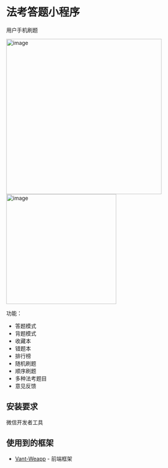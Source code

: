 

# 法考答题小程序

用户手机刷题

<img width="414" alt="image" src="https://user-images.githubusercontent.com/58297115/179141833-7aa4e368-00a3-4ffb-8b27-8154b2a1aae1.png">
<img width="293" alt="image" src="https://user-images.githubusercontent.com/58297115/179142131-cd5f9e84-2f7a-4fd2-b429-9696c3c70e3a.png">

功能：

- 答题模式
- 背题模式
- 收藏本
- 错题本
- 排行榜
- 随机刷题
- 顺序刷题
- 多种法考题目
- 意见反馈

## 安装要求

微信开发者工具

## 使用到的框架

* [Vant-Weapp](https://vant-contrib.gitee.io/vant-weapp/) - 前端框架

